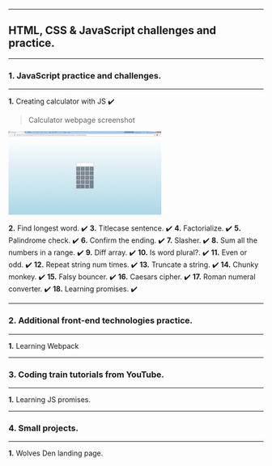 - - -
## HTML, CSS &amp; JavaScript challenges and practice. 
- - -
### 1. JavaScript practice and challenges.
- - -
**1.** Creating calculator with JS  :heavy_check_mark:

> Calculator webpage screenshot

<img alt="attached screenshot of passed materials - calculator" src="1_js_practice_and_challenges/1_calculator/img_final_scrn/js_calc.jpg" 
width="60%">

**2.** Find longest word.  :heavy_check_mark:
**3.** Titlecase sentence.  :heavy_check_mark:
**4.** Factorialize.  :heavy_check_mark:
**5.** Palindrome check.  :heavy_check_mark:
**6.** Confirm the ending.  :heavy_check_mark:
**7.** Slasher.  :heavy_check_mark:
**8.** Sum all the numbers in a range.  :heavy_check_mark:
**9.** Diff array.  :heavy_check_mark:
**10.** Is word plural?.  :heavy_check_mark:
**11.** Even or odd.  :heavy_check_mark:
**12.** Repeat string num times.  :heavy_check_mark:
**13.** Truncate a string.  :heavy_check_mark:
**14.** Chunky monkey.  :heavy_check_mark:
**15.** Falsy bouncer.  :heavy_check_mark:
**16.** Caesars cipher.  :heavy_check_mark:
**17.** Roman numeral converter.  :heavy_check_mark:
**18.** Learning promises.  :heavy_check_mark:

- - -
### 2. Additional front-end technologies practice.
- - -
**1.** Learning Webpack

- - -
### 3. Coding train tutorials from YouTube.
- - -
**1.** Learning JS promises.

- - -
### 4. Small projects.
- - -
**1.** Wolves Den landing page.
